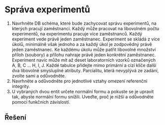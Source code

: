 # Správa experimentů
1. Navrhněte DB schéma, které bude zachycovat správu experimentů, na kterých pracují zaměstnanci. Každý může pracovat na libovolném počtu experimentů, na experimentu pracuje více zaměstnanců. Každý experiment vede právě jeden zaměstnanec. Experiment se skládá z více úkolů, minimálně však jednoho a za každý úkol je zodpovědný právě jeden zaměstnanec. Ke každému úkolu může patřit libovolné množství příloh (soubory) a přílohu nahraje právě jeden konkrétní zaměstnanec. Experiment navíc může mít až deset laboratorních vzorků označených A, B, C ... H, I, J. Každé tabulce přidejte mimo primární a cizí klíče další dva libovolné smysluplné atributy. Parcialitu, která nevyplývá ze zadání, zvolte sami a odůvodněte.
2. Navrhněte a odůvodněte pro jednotlivé vztahy omezení referenční integrity.
3. U vybraných dvou entit určete normální formu a pokuste se je upravit tak, abyste normální formu snížili. Uveďte, proč je nižší a odůvodněte pomocí funkčních závislostí.

## Řešení
